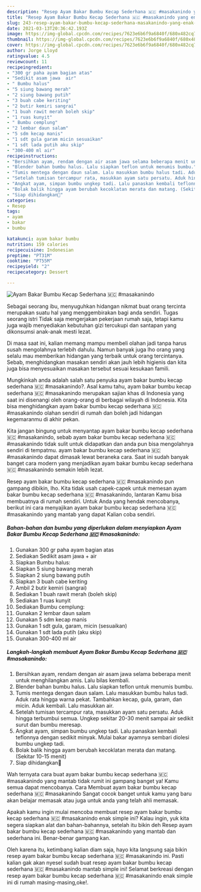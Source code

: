 ```yaml
---
description: "Resep Ayam Bakar Bumbu Kecap Sederhana 🇲🇨 #masakanindo yang enak dan Mudah Dibuat"
title: "Resep Ayam Bakar Bumbu Kecap Sederhana 🇲🇨 #masakanindo yang enak dan Mudah Dibuat"
slug: 243-resep-ayam-bakar-bumbu-kecap-sederhana-masakanindo-yang-enak-dan-mudah-dibuat
date: 2021-03-13T20:36:42.193Z
image: https://img-global.cpcdn.com/recipes/7623e6b6f9a6840f/680x482cq70/ayam-bakar-bumbu-kecap-sederhana-🇲🇨-masakanindo-foto-resep-utama.jpg
thumbnail: https://img-global.cpcdn.com/recipes/7623e6b6f9a6840f/680x482cq70/ayam-bakar-bumbu-kecap-sederhana-🇲🇨-masakanindo-foto-resep-utama.jpg
cover: https://img-global.cpcdn.com/recipes/7623e6b6f9a6840f/680x482cq70/ayam-bakar-bumbu-kecap-sederhana-🇲🇨-masakanindo-foto-resep-utama.jpg
author: Jorge Lloyd
ratingvalue: 4.5
reviewcount: 11
recipeingredient:
- "300 gr paha ayam bagian atas"
- "Sedikit asam jawa  air"
- " Bumbu halus"
- "5 siung bawang merah"
- "2 siung bawang putih"
- "3 buah cabe keriting"
- "2 butir kemiri sangrai"
- "1 buah rawit merah boleh skip"
- "1 ruas kunyit"
- " Bumbu cemplung"
- "2 lembar daun salam"
- "5 sdm kecap manis"
- "1 sdt gula garam micin sesuaikan"
- "1 sdt lada putih aku skip"
- "300-400 ml air"
recipeinstructions:
- "Bersihkan ayam, rendam dengan air asam jawa selama beberapa menit untuk menghilangkan amis. Lalu bilas kembali."
- "Blender bahan bumbu halus. Lalu siapkan teflon untuk menumis bumbu."
- "Tumis mentega dengan daun salam. Lalu masukkan bumbu halus tadi. Aduk rata hingga warna pekat. Tambahkan kecap, gula, garam, dan micin. Aduk kembali. Lalu masukkan air."
- "Setelah tumisan tercampur rata, masukkan ayam satu persatu. Aduk hingga terbumbui semua. Ungkep sekitar 20-30 menit sampai air sedikit surut dan bumbu meresap."
- "Angkat ayam, simpan bumbu ungkep tadi. Lalu panaskan kembali teflonnya dengan sedikit minyak. Mulai bakar ayamnya sembari diolesi bumbu ungkep tadi."
- "Bolak balik hingga ayam berubah kecoklatan merata dan matang. (Sekitar 10-15 menit)"
- "Siap dihidangkan🥰"
categories:
- Resep
tags:
- ayam
- bakar
- bumbu

katakunci: ayam bakar bumbu 
nutrition: 159 calories
recipecuisine: Indonesian
preptime: "PT31M"
cooktime: "PT55M"
recipeyield: "2"
recipecategory: Dessert

---
```



![Ayam Bakar Bumbu Kecap Sederhana 🇲🇨 #masakanindo](https://img-global.cpcdn.com/recipes/7623e6b6f9a6840f/680x482cq70/ayam-bakar-bumbu-kecap-sederhana-🇲🇨-masakanindo-foto-resep-utama.jpg)

Sebagai seorang ibu, menyuguhkan hidangan nikmat buat orang tercinta merupakan suatu hal yang menggembirakan bagi anda sendiri. Tugas seorang istri Tidak saja mengerjakan pekerjaan rumah saja, tetapi kamu juga wajib menyediakan kebutuhan gizi tercukupi dan santapan yang dikonsumsi anak-anak mesti lezat.

Di masa  saat ini, kalian memang mampu membeli olahan jadi tanpa harus susah mengolahnya terlebih dahulu. Namun banyak juga lho orang yang selalu mau memberikan hidangan yang terbaik untuk orang tercintanya. Sebab, menghidangkan masakan sendiri akan jauh lebih higienis dan kita juga bisa menyesuaikan masakan tersebut sesuai kesukaan famili. 



Mungkinkah anda adalah salah satu penyuka ayam bakar bumbu kecap sederhana 🇲🇨 #masakanindo?. Asal kamu tahu, ayam bakar bumbu kecap sederhana 🇲🇨 #masakanindo merupakan sajian khas di Indonesia yang saat ini disenangi oleh orang-orang di berbagai wilayah di Indonesia. Kita bisa menghidangkan ayam bakar bumbu kecap sederhana 🇲🇨 #masakanindo olahan sendiri di rumah dan boleh jadi hidangan kegemaranmu di akhir pekan.

Kita jangan bingung untuk menyantap ayam bakar bumbu kecap sederhana 🇲🇨 #masakanindo, sebab ayam bakar bumbu kecap sederhana 🇲🇨 #masakanindo tidak sulit untuk didapatkan dan anda pun bisa mengolahnya sendiri di tempatmu. ayam bakar bumbu kecap sederhana 🇲🇨 #masakanindo dapat dimasak lewat beraneka cara. Saat ini sudah banyak banget cara modern yang menjadikan ayam bakar bumbu kecap sederhana 🇲🇨 #masakanindo semakin lebih lezat.

Resep ayam bakar bumbu kecap sederhana 🇲🇨 #masakanindo pun gampang dibikin, lho. Kita tidak usah capek-capek untuk memesan ayam bakar bumbu kecap sederhana 🇲🇨 #masakanindo, lantaran Kamu bisa membuatnya di rumah sendiri. Untuk Anda yang hendak mencobanya, berikut ini cara menyajikan ayam bakar bumbu kecap sederhana 🇲🇨 #masakanindo yang mantab yang dapat Kalian coba sendiri.

<!--inarticleads1-->

##### Bahan-bahan dan bumbu yang diperlukan dalam menyiapkan Ayam Bakar Bumbu Kecap Sederhana 🇲🇨 #masakanindo:

1. Gunakan 300 gr paha ayam bagian atas
1. Sediakan Sedikit asam jawa + air
1. Siapkan  Bumbu halus:
1. Siapkan 5 siung bawang merah
1. Siapkan 2 siung bawang putih
1. Siapkan 3 buah cabe keriting
1. Ambil 2 butir kemiri (sangrai)
1. Sediakan 1 buah rawit merah (boleh skip)
1. Sediakan 1 ruas kunyit
1. Sediakan  Bumbu cemplung:
1. Gunakan 2 lembar daun salam
1. Gunakan 5 sdm kecap manis
1. Gunakan 1 sdt gula, garam, micin (sesuaikan)
1. Gunakan 1 sdt lada putih (aku skip)
1. Gunakan 300-400 ml air




<!--inarticleads2-->

##### Langkah-langkah membuat Ayam Bakar Bumbu Kecap Sederhana 🇲🇨 #masakanindo:

1. Bersihkan ayam, rendam dengan air asam jawa selama beberapa menit untuk menghilangkan amis. Lalu bilas kembali.
1. Blender bahan bumbu halus. Lalu siapkan teflon untuk menumis bumbu.
1. Tumis mentega dengan daun salam. Lalu masukkan bumbu halus tadi. Aduk rata hingga warna pekat. Tambahkan kecap, gula, garam, dan micin. Aduk kembali. Lalu masukkan air.
1. Setelah tumisan tercampur rata, masukkan ayam satu persatu. Aduk hingga terbumbui semua. Ungkep sekitar 20-30 menit sampai air sedikit surut dan bumbu meresap.
1. Angkat ayam, simpan bumbu ungkep tadi. Lalu panaskan kembali teflonnya dengan sedikit minyak. Mulai bakar ayamnya sembari diolesi bumbu ungkep tadi.
1. Bolak balik hingga ayam berubah kecoklatan merata dan matang. (Sekitar 10-15 menit)
1. Siap dihidangkan🥰




Wah ternyata cara buat ayam bakar bumbu kecap sederhana 🇲🇨 #masakanindo yang mantab tidak rumit ini gampang banget ya! Kamu semua dapat mencobanya. Cara Membuat ayam bakar bumbu kecap sederhana 🇲🇨 #masakanindo Sangat cocok banget untuk kamu yang baru akan belajar memasak atau juga untuk anda yang telah ahli memasak.

Apakah kamu ingin mulai mencoba membuat resep ayam bakar bumbu kecap sederhana 🇲🇨 #masakanindo enak simple ini? Kalau ingin, yuk kita segera siapkan alat dan bahan-bahannya, setelah itu bikin deh Resep ayam bakar bumbu kecap sederhana 🇲🇨 #masakanindo yang mantab dan sederhana ini. Benar-benar gampang kan. 

Oleh karena itu, ketimbang kalian diam saja, hayo kita langsung saja bikin resep ayam bakar bumbu kecap sederhana 🇲🇨 #masakanindo ini. Pasti kalian gak akan nyesel sudah buat resep ayam bakar bumbu kecap sederhana 🇲🇨 #masakanindo mantab simple ini! Selamat berkreasi dengan resep ayam bakar bumbu kecap sederhana 🇲🇨 #masakanindo enak simple ini di rumah masing-masing,oke!.


